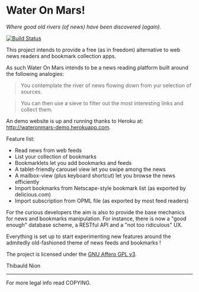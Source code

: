 Water On Mars!
==============

*Where good old rivers (of news) have been discovered (again).*

[![Build Status](https://travis-ci.org/tibonihoo/wateronmars.png?branch=master)](https://travis-ci.org/tibonihoo/wateronmars)

This project intends to provide a free (as in freedom) alternative to
web news readers and bookmark collection apps.

As such Water On Mars intends to be a news reading platform built around the following analogies:

> You contemplate the river of news flowing down from yur selection of sources.

> You can then use a sieve to filter out the most interesting links and collect them.

An demo website is up and running thanks to Heroku at: http://wateronmars-demo.herokuapp.com.

Feature list:

- Read news from web feeds
- List your collection of bookmarks
- Bookmarklets let you add bookmarks and feeds
- A tablet-friendly carousel view let you swipe among the news
- A mailbox-view (plus keyboard shortcut) let you browse the news efficiently
- Import bookmarks from Netscape-style bookmark list (as exported by delicious.com)
- Import subscription from OPML file (as exported by most feed readers)


For the curious developers the aim is also to provide the base
mechanics for news and bookmarks manipulation. For instance, there is
now a "good enough" database scheme, a RESTful API and a "not too
ridiculous" UX.

Everything is set up to start experimenting new features around the
admitedly old-fashioned theme of news feeds and bookmarks !

The project is licensed under the [GNU Affero GPL v3](http://www.gnu.org/licenses/agpl-3.0.html).


Thibauld Nion

- - -

For more legal info read COPYING.

